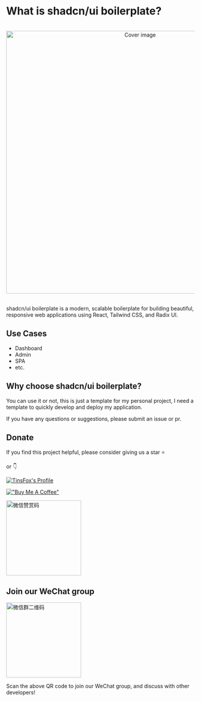 # What is shadcn/ui boilerplate?

<br/>

<div align="center">
  <img src="/index.png" alt="Cover image" width="700px">
</div>

<br/>

shadcn/ui boilerplate is a modern, scalable boilerplate for building beautiful, responsive web applications using React, Tailwind CSS, and Radix UI.

## Use Cases

- Dashboard
- Admin
- SPA
- etc.

## Why choose shadcn/ui boilerplate?

You can use it or not, this is just a template for my personal project, I need a template to quickly develop and deploy my application.

If you have any questions or suggestions, please submit an issue or pr.

## Donate

If you find this project helpful, please consider giving us a star ⭐️

or 👇

[![TinsFox's Profile](https://afdian-connect-nine.vercel.app/profile.svg)](https://afdian.com/a/tinsfox)

[!["Buy Me A Coffee"](https://www.buymeacoffee.com/assets/img/custom_images/orange_img.png)](https://www.buymeacoffee.com/TinsFox)

<img src="/wechat-appreciation-code.jpeg" alt="微信赞赏码" width="200px">

## Join our WeChat group

<p>
  <img src="/wechat-group.png" alt="微信群二维码" width="200px">
</p>

Scan the above QR code to join our WeChat group, and discuss with other developers!
